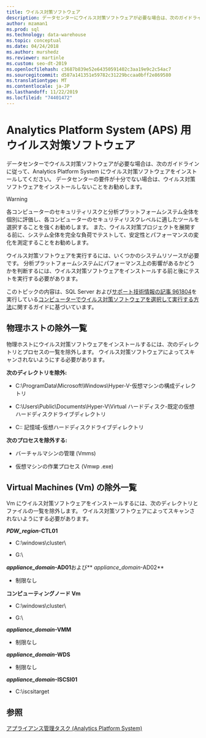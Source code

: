```yaml
---
title: ウイルス対策ソフトウェア
description: データセンターにウイルス対策ソフトウェアが必要な場合は、次のガイドラインに従って、Analytics Platform System (APS) にウイルス対策ソフトウェアをインストールしてください。 データセンターの要件が十分でない場合は、ウイルス対策ソフトウェアをインストールしないことをお勧めします。
author: mzaman1
ms.prod: sql
ms.technology: data-warehouse
ms.topic: conceptual
ms.date: 04/24/2018
ms.author: murshedz
ms.reviewer: martinle
ms.custom: seo-dt-2019
ms.openlocfilehash: c3687b839e52e64350591402c3aa19e9c2c54ac7
ms.sourcegitcommit: d587a141351e59782c31229bccaa0bff2e869580
ms.translationtype: MT
ms.contentlocale: ja-JP
ms.lasthandoff: 11/22/2019
ms.locfileid: "74401472"
---
```

# <a name="antivirus-software-for-analytics-platform-system-aps"></a>Analytics Platform System (APS) 用ウイルス対策ソフトウェア
データセンターでウイルス対策ソフトウェアが必要な場合は、次のガイドラインに従って、Analytics Platform System にウイルス対策ソフトウェアをインストールしてください。 データセンターの要件が十分でない場合は、ウイルス対策ソフトウェアをインストールしないことをお勧めします。  
  
> [!WARNING]  
> 各コンピューターのセキュリティリスクと分析プラットフォームシステム全体を個別に評価し、各コンピューターのセキュリティリスクレベルに適したツールを選択することを強くお勧めします。 また、ウイルス対策プロジェクトを展開する前に、システム全体を完全な負荷でテストして、安定性とパフォーマンスの変化を測定することをお勧めします。  
>   
> ウイルス対策ソフトウェアを実行するには、いくつかのシステムリソースが必要です。 分析プラットフォームシステムにパフォーマンス上の影響があるかどうかを判断するには、ウイルス対策ソフトウェアをインストールする前と後にテストを実行する必要があります。  
  
このトピックの内容は、SQL Server および[サポート技術情報の記事 961804](https://support.microsoft.com/kb/961804/en-us)を実行している[コンピューターでウイルス対策ソフトウェアを選択して実行する方法](https://support.microsoft.com/kb/309422)に関するガイドに基づいています。  
  
## <a name="exclusion-list-for-physical-hosts"></a>物理ホストの除外一覧  
物理ホストにウイルス対策ソフトウェアをインストールするには、次のディレクトリとプロセスの一覧を除外します。 ウイルス対策ソフトウェアによってスキャンされないようにする必要があります。  
  
**次のディレクトリを除外:**  
  
-   C:\ProgramData\Microsoft\Windows\Hyper-V-仮想マシンの構成ディレクトリ  
  
-   C:\Users\Public\Documents\Hyper-V\Virtual ハードディスク-既定の仮想ハードディスクドライブディレクトリ  
  
-   C:\: 記憶域-仮想ハードディスクドライブディレクトリ  
  
**次のプロセスを除外する:**  
  
-   バーチャルマシンの管理 (Vmms)  
  
-   仮想マシンの作業プロセス (Vmwp .exe)  
  
## <a name="exclusion-list-for-virtual-machines-vms"></a>Virtual Machines (Vm) の除外一覧  
Vm にウイルス対策ソフトウェアをインストールするには、次のディレクトリとファイルの一覧を除外します。 ウイルス対策ソフトウェアによってスキャンされないようにする必要があります。  
  
**_PDW_region_-CTL01**  
  
-   C:\windows\cluster\  
  
-   G:\  
  
**_appliance_domain_-AD01**および** _appliance_domain_-AD02**  
  
-   制限なし  
  
**コンピューティングノード Vm**  
  
-   C:\windows\cluster\  
  
-   G:\  
  
**_appliance_domain_-VMM**  
  
-   制限なし  
  
**_appliance_domain_-WDS**  
  
-   制限なし  
  
**_appliance_domain_-ISCSI01**  
  
-   C:\iscsitarget  
  
## <a name="see-also"></a>参照  
[アプライアンス管理タスク &#40;Analytics Platform System&#41;](appliance-management-tasks.md)  
  
